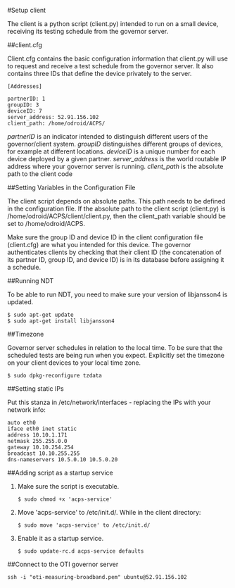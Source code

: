 #Setup client

The client is a python script (client.py) intended to run on a small device, receiving its testing schedule from the governor server. 

##client.cfg

Client.cfg contains the basic configuration information that client.py will use to request and receive a test schedule from the governor server. It also contains three IDs that define the device privately to the server.

```
[Addresses]

partnerID: 1
groupID: 3
deviceID: 7
server_address: 52.91.156.102
client_path: /home/odroid/ACPS/
```

*partnerID* is an indicator intended to distinguish different users of the governor/client system.
*groupID* distinguishes different groups of devices, for example at different locations.
*deviceID* is a unique number for each device deployed by a given partner.
*server_address* is the world routable IP address where your governor server is running.
*client_path* is the absolute path to the client code 

##Setting Variables in the Configuration File 

The client script depends on absolute paths. This path needs to be defined in the configuration file. If the absolute path to the client script (client.py) is /home/odroid/ACPS/client/client.py, then the client_path variable should be set to /home/odroid/ACPS. 

Make sure the group ID and device ID in the client configuration file (client.cfg) are what you intended for this device. The governor authenticates clients by checking that their client ID (the concatenation of its partner ID, group ID, and device ID) is in its database before assigning it a schedule. 

##Running NDT

To be able to run NDT, you need to make sure your version of libjansson4 is updated.  

```
$ sudo apt-get update
$ sudo apt-get install libjansson4 
```

##Timezone

Governor server schedules in relation to the local time. To be sure that the scheduled tests are being run when you expect. Explicitly set the timezone on your client devices to your local time zone. 

```
$ sudo dpkg-reconfigure tzdata  
```

##Setting static IPs

Put this stanza in /etc/network/interfaces - replacing the IPs with your network info:

```
auto eth0
iface eth0 inet static
address 10.10.1.171
netmask 255.255.0.0
gateway 10.10.254.254
broadcast 10.10.255.255
dns-nameservers 10.5.0.10 10.5.0.20
```

##Adding script as a startup service
1. Make sure the script is executable.
 	```
	$ sudo chmod +x 'acps-service' 
	```
2. Move 'acps-service' to /etc/init.d/. While in the client directory:
	```
	$ sudo move 'acps-service' to /etc/init.d/
	```
3. Enable it as a startup service.
	```
	$ sudo update-rc.d acps-service defaults
	```

##Connect to the OTI governor server
```
ssh -i "oti-measuring-broadband.pem" ubuntu@52.91.156.102
```







